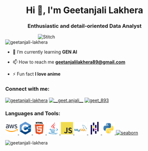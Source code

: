 <h1 align="center">Hi 👋, I'm Geetanjali Lakhera</h1>
<h3 align="center">Enthusiastic and detail-oriented Data Analyst</h3>
<image alt="Stitch" align="right" width="400" src="https://i.pinimg.com/originals/e8/4e/db/e84edb279472c7ab49e97ec276d4ffda.gif"></image>

<p align="left"> <img src="https://komarev.com/ghpvc/?username=geetanjali-lakhera&label=Profile%20views&color=0e75b6&style=flat" alt="geetanjali-lakhera" /> </p>

- 🌱 I’m currently learning **GEN AI**

- 📫 How to reach me **geetanjalilakhera89@gmail.com**

- ⚡ Fun fact **I love anime**

<h3 align="left">Connect with me:</h3>
<p align="left">
<a href="https://www.linkedin.com/in/geetanjali-lakhera-177349260/" target="blank"><img align="center" src="https://raw.githubusercontent.com/rahuldkjain/github-profile-readme-generator/master/src/images/icons/Social/linked-in-alt.svg" alt="geetanjali-lakhera" height="30" width="40" /></a>
<a href="https://instagram.com/__geet.anjalii__" target="blank"><img align="center" src="https://raw.githubusercontent.com/rahuldkjain/github-profile-readme-generator/master/src/images/icons/Social/instagram.svg" alt="__geet.anjali__" height="30" width="40" /></a>
<a href="https://www.leetcode.com/geet_893" target="blank"><img align="center" src="https://raw.githubusercontent.com/rahuldkjain/github-profile-readme-generator/master/src/images/icons/Social/leet-code.svg" alt="geet_893" height="30" width="40" /></a>
</p>

<h3 align="left">Languages and Tools:</h3>
<p align="left"> <a href="https://aws.amazon.com" target="_blank" rel="noreferrer"> <img src="https://raw.githubusercontent.com/devicons/devicon/master/icons/amazonwebservices/amazonwebservices-original-wordmark.svg" alt="aws" width="40" height="40"/> </a> <a href="https://www.w3schools.com/cpp/" target="_blank" rel="noreferrer"> <img src="https://raw.githubusercontent.com/devicons/devicon/master/icons/cplusplus/cplusplus-original.svg" alt="cplusplus" width="40" height="40"/> </a> <a href="https://www.w3.org/html/" target="_blank" rel="noreferrer"> <img src="https://raw.githubusercontent.com/devicons/devicon/master/icons/html5/html5-original-wordmark.svg" alt="html5" width="40" height="40"/> </a> <a href="https://www.java.com" target="_blank" rel="noreferrer"> <img src="https://raw.githubusercontent.com/devicons/devicon/master/icons/java/java-original.svg" alt="java" width="40" height="40"/> </a> <a href="https://developer.mozilla.org/en-US/docs/Web/JavaScript" target="_blank" rel="noreferrer"> <img src="https://raw.githubusercontent.com/devicons/devicon/master/icons/javascript/javascript-original.svg" alt="javascript" width="40" height="40"/> </a> <a href="https://www.mysql.com/" target="_blank" rel="noreferrer"> <img src="https://raw.githubusercontent.com/devicons/devicon/master/icons/mysql/mysql-original-wordmark.svg" alt="mysql" width="40" height="40"/> </a> <a href="https://pandas.pydata.org/" target="_blank" rel="noreferrer"> <img src="https://raw.githubusercontent.com/devicons/devicon/2ae2a900d2f041da66e950e4d48052658d850630/icons/pandas/pandas-original.svg" alt="pandas" width="40" height="40"/> </a> <a href="https://www.python.org" target="_blank" rel="noreferrer"> <img src="https://raw.githubusercontent.com/devicons/devicon/master/icons/python/python-original.svg" alt="python" width="40" height="40"/> </a> <a href="https://seaborn.pydata.org/" target="_blank" rel="noreferrer"> <img src="https://seaborn.pydata.org/_images/logo-mark-lightbg.svg" alt="seaborn" width="40" height="40"/> </a> </p>

<p><img align="center" src="https://github-readme-stats.vercel.app/api/top-langs?username=geetanjali-lakhera&show_icons=true&locale=en&layout=compact" alt="geetanjali-lakhera" /></p>


